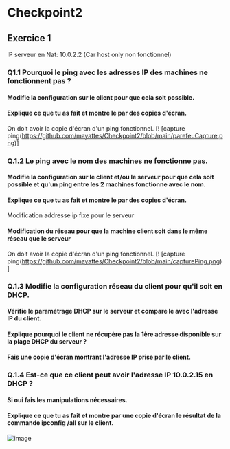 # Checkpoint2

## Exercice 1

IP serveur en Nat: 10.0.2.2
(Car host only non fonctionnel)

### Q1.1 Pourquoi le ping avec les adresses IP des machines ne fonctionnent pas ?
#### Modifie la configuration sur le client pour que cela soit possible.
#### Explique ce que tu as fait et montre le par des copies d'écran.
On doit avoir la copie d'écran d'un ping fonctionnel.
[! [capture ping(https://github.com/mayattes/Checkpoint2/blob/main/parefeuCapture.png)]


### Q.1.2 Le ping avec le nom des machines ne fonctionne pas.
#### Modifie la configuration sur le client et/ou le serveur pour que cela soit possible et qu'un ping entre les 2 machines fonctionne avec le nom.
#### Explique ce que tu as fait et montre le par des copies d'écran.
Modification addresse ip fixe pour le serveur
#### Modification du réseau pour que la machine client soit dans le même réseau que le serveur
On doit avoir la copie d'écran d'un ping fonctionnel.
[! [capture ping(https://github.com/mayattes/Checkpoint2/blob/main/capturePing.png)]

### Q.1.3 Modifie la configuration réseau du client pour qu'il soit en DHCP.
#### Vérifie le paramétrage DHCP sur le serveur et compare le avec l'adresse IP du client.
#### Explique pourquoi le client ne récupère pas la 1ère adresse disponible sur la plage DHCP du serveur ?
#### Fais une copie d'écran montrant l'adresse IP prise par le client.


### Q.1.4 Est-ce que ce client peut avoir l'adresse IP 10.0.2.15 en DHCP ?
#### Si oui fais les manipulations nécessaires.
#### Explique ce que tu as fait et montre par une copie d'écran le résultat de la commande ipconfig /all sur le client.
![image](https://github.com/user-attachments/assets/526cbced-cdb0-45b7-8de6-fa6e389ae9c4)
